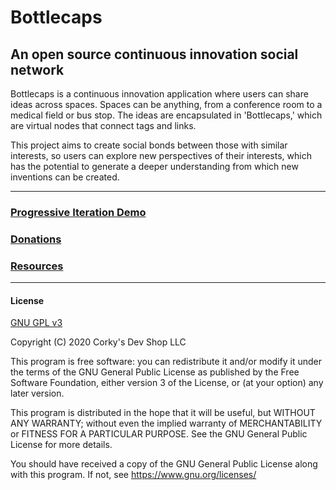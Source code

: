 # Bottlecaps

## An open source continuous innovation social network

Bottlecaps is a continuous innovation application where users can share ideas across spaces. Spaces can be anything, from a conference room to a medical field or bus stop. The ideas are encapsulated in 'Bottlecaps,' which are virtual nodes that connect tags and links. 

This project aims to create social bonds between those with similar interests, so users can explore new perspectives of their interests, which has the potential to generate a deeper understanding from which new inventions can be created.

---

### [Progressive Iteration Demo](http://www.bottlecaps.link/)
### [Donations](https://give.backonmyfeet.org/getbetter)
### [Resources](http://www.corkysdevshop.com/new-developer-resources/)
---
#### License

[GNU GPL v3](https://www.gnu.org/licenses/)

Copyright (C) 2020 Corky's Dev Shop LLC 

This program is free software: you can redistribute it and/or modify it under the terms of the GNU General Public License as published by the Free Software Foundation, either version 3 of the License, or (at your option) any later version.

This program is distributed in the hope that it will be useful, but WITHOUT ANY WARRANTY; without even the implied warranty of MERCHANTABILITY or FITNESS FOR A PARTICULAR PURPOSE. See the GNU General Public License for more details.

You should have received a copy of the GNU General Public License along with this program. If not, see
https://www.gnu.org/licenses/
